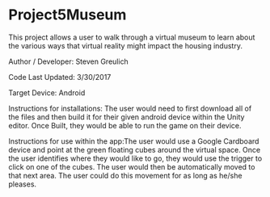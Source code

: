 # Project5Museum
This project allows a user to walk through a virtual museum to learn about the various ways that virtual reality might impact the housing industry.  

Author / Developer: Steven Greulich

Code Last Updated: 3/30/2017

Target Device: Android

Instructions for installations: The user would need to first download all of the files and then build it for their given android device within the Unity editor.  Once Built, they would be able to run the game on their device.

Instructions for use within the app:The user would use a Google Cardboard device and point at the green floating cubes around the virtual space.  Once the user identifies where they would like to go, they would use the trigger to click on one of the cubes.  The user would then be automatically moved to that next area.  The user could do this movement for as long as he/she pleases.
